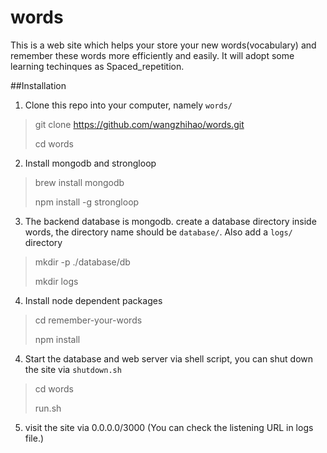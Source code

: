 # words
This is a web site which helps your store your new words(vocabulary) and remember these words more efficiently and easily.
It will adopt some learning techinques as Spaced_repetition.

##Installation
1. Clone this repo into your computer, namely `words/`
>git clone https://github.com/wangzhihao/words.git
>
>cd words

2. Install mongodb and strongloop
>brew install mongodb
>
> npm install -g strongloop

3. The backend database is mongodb. create a database directory inside words, the directory name should be `database/`. Also add a `logs/` directory
>mkdir -p ./database/db
>
>mkdir logs

4. Install node dependent packages
> cd remember-your-words
>
> npm install

4. Start the database and web server via shell script, you can shut down the site via `shutdown.sh` 
> cd words
>
>run.sh

5. visit the site via 0.0.0.0/3000 (You can check the listening URL in logs file.)
